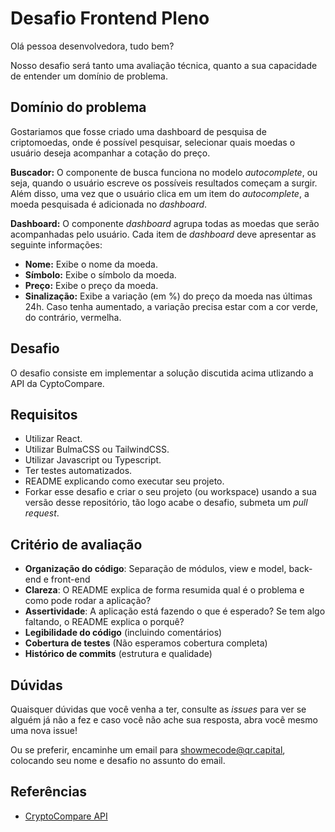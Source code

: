 # Desafio Frontend Pleno

Olá pessoa desenvolvedora, tudo bem?

Nosso desafio será tanto uma avaliação técnica, quanto a sua capacidade de entender um domínio de problema.

## Domínio do problema

Gostariamos que fosse criado uma dashboard de pesquisa de criptomoedas, onde é possível pesquisar, selecionar quais moedas o usuário deseja acompanhar a cotação do preço.

**Buscador:** O componente de busca funciona no modelo _autocomplete_, ou seja, quando o usuário escreve os possíveis resultados começam a surgir. Além disso, uma vez que o usuário clica em um item do _autocomplete_, a moeda pesquisada é adicionada no _dashboard_.

**Dashboard:** O componente _dashboard_ agrupa todas as moedas que serão acompanhadas pelo usuário. Cada item de _dashboard_ deve apresentar as seguinte informações:

* **Nome:** Exibe o nome da moeda.
* **Símbolo:** Exibe o símbolo da moeda.
* **Preço:** Exibe o preço da moeda.
* **Sinalização:** Exibe a variação (em %) do preço da moeda nas últimas 24h. Caso tenha aumentado, a variação precisa estar com a cor verde, do contrário, vermelha.

## Desafio

O desafio consiste em implementar a solução discutida acima utlizando a API da CyptoCompare.

## Requisitos

- Utilizar React.
- Utilizar BulmaCSS ou TailwindCSS.
- Utilizar Javascript ou Typescript.
- Ter testes automatizados.
- README explicando como executar seu projeto.
- Forkar esse desafio e criar o seu projeto (ou workspace) usando a sua versão desse repositório, tão logo acabe o desafio, submeta um _pull request_. 

## Critério de avaliação

-   **Organização do código**: Separação de módulos, view e model, back-end e front-end
-   **Clareza**: O README explica de forma resumida qual é o problema e como pode rodar a aplicação?
-   **Assertividade**: A aplicação está fazendo o que é esperado? Se tem algo faltando, o README explica o porquê?
-   **Legibilidade do código** (incluindo comentários)
-   **Cobertura de testes** (Não esperamos cobertura completa)
-   **Histórico de commits** (estrutura e qualidade)


## Dúvidas

Quaisquer dúvidas que você venha a ter, consulte as _issues_ para ver se alguém já não a fez e caso você não ache sua resposta, abra você mesmo uma nova issue!

Ou se preferir, encaminhe um email para <showmecode@qr.capital>, colocando seu nome e desafio no assunto do email.

## Referências
* [CryptoCompare API](https://min-api.cryptocompare.com/)